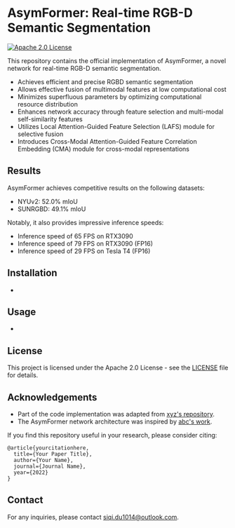 # AsymFormer: Real-time RGB-D Semantic Segmentation

[![Apache 2.0 License](https://img.shields.io/badge/license-Apache%202.0-blue.svg)](https://github.com/yourusername/repo/blob/main/LICENSE)

This repository contains the official implementation of AsymFormer, a novel network for real-time RGB-D semantic segmentation.

- Achieves efficient and precise RGBD semantic segmentation
- Allows effective fusion of multimodal features at low computational cost
- Minimizes superfluous parameters by optimizing computational resource distribution
- Enhances network accuracy through feature selection and multi-modal self-similarity features
- Utilizes Local Attention-Guided Feature Selection (LAFS) module for selective fusion
- Introduces Cross-Modal Attention-Guided Feature Correlation Embedding (CMA) module for cross-modal representations

## Results

AsymFormer achieves competitive results on the following datasets:
- NYUv2: 52.0% mIoU
- SUNRGBD: 49.1% mIoU

Notably, it also provides impressive inference speeds:
- Inference speed of 65 FPS on RTX3090
- Inference speed of 79 FPS on RTX3090 (FP16)
- Inference speed of 29 FPS on Tesla T4 (FP16)

## Installation

-

## Usage

-

## License

This project is licensed under the Apache 2.0 License - see the [LICENSE](LICENSE) file for details.

## Acknowledgements

- Part of the code implementation was adapted from [xyz's repository](https://github.com/xyz/repo).
- The AsymFormer network architecture was inspired by [abc's work](https://arxiv.org/abs/1234.56789).

If you find this repository useful in your research, please consider citing:

```
@article{yourcitationhere,
  title={Your Paper Title},
  author={Your Name},
  journal={Journal Name},
  year={2022}
}
```

## Contact

For any inquiries, please contact siqi.du1014@outlook.com.
